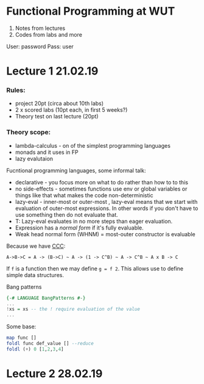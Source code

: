 # Functional Programming at WUT

1. Notes from lectures 
2. Codes from labs and more

User: password
Pass: user


# Lecture 1 21.02.19

### Rules:
- project 20pt (circa about 10th labs)
- 2 x scored labs (10pt each, in first 5 weeks?)
- Theory test on last lecture (20pt)


### Theory scope:
- lambda-calculus - on of the simplest programming languages
- monads and it uses in FP
- lazy evalutaion

Fucntional programming languages, some informal talk:
- declarative - you focus more on what to do rather than how to to this
- no side-effects - sometimes functions use env or global variables or things like that what makes the code non-deterministic
- lazy-eval - inner-most or outer-most , lazy-eval means that we start with evaluation of outer-most expressions. In other words if you don't have to use something then do not evaluate that.
- T: Lazy-eval evaluates in no more steps than eager evaluation.
- Expression has a *normal form* if it's fully evaluable.
- Weak head normal form (WHNM) = most-outer constructor is evaluable 


Because we have [CCC](https://ncatlab.org/nlab/show/cartesian+closed+category):
```
A->B->C = A -> (B->C) ~ A -> (1 -> C^B) ~ A -> C^B ~ A x B -> C
```

If `f` is a function then we may define `g = f 2`. This allows use to define simple data structures.

Bang patterns
```haskell
{-# LANGUAGE BangPatterns #-}
...
!xs = xs -- the ! require evaluation of the value
...
```

Some base:
```haskell
map func []
foldl func def_value [] --reduce
foldl (+) 0 [1,2,3,4]
```

# Lecture 2 28.02.19

